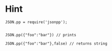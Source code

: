 Hint
====

    JSON.pp = require('jsonpp');


    JSON.pp({"foo":"bar"}) // prints

    JSON.pp({"foo":"bar"},false) // returns string
